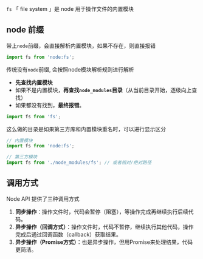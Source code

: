 `fs` 「 file system 」是 node 用于操作文件的内置模块



## node 前缀

带上`node`前缀，会直接解析内置模块，如果不存在，则直接报错

```js
import fs from 'node:fs';
```

传统没有`node`前缀, 会按照node模块解析规则进行解析

+ **先查找内置模块**
+ 如果不是内置模块，**再查找`node_modules`目录**（从当前目录开始，逐级向上查找）
+ 如果都没有找到，**最终报错**。

```js
import fs from 'fs';
```



这么做的目录是如果第三方库和内置模块重名时，可以进行显示区分

```js
// 内置模块
import fs from 'node:fs';

// 第三方模块
import fs from './node_modules/fs'; // 或者相对/绝对路径
```



## 调用方式

Node API 提供了三种调用方式

1. **同步操作**：操作文件时，代码会暂停（阻塞），等操作完成再继续执行后续代码。
2. **异步操作（回调方式）**：操作文件时，代码不暂停，继续执行其他代码，操作完成后通过回调函数（callback）获取结果。
3. **异步操作（Promise方式）**：也是异步操作，但用Promise来处理结果，代码更简洁。

